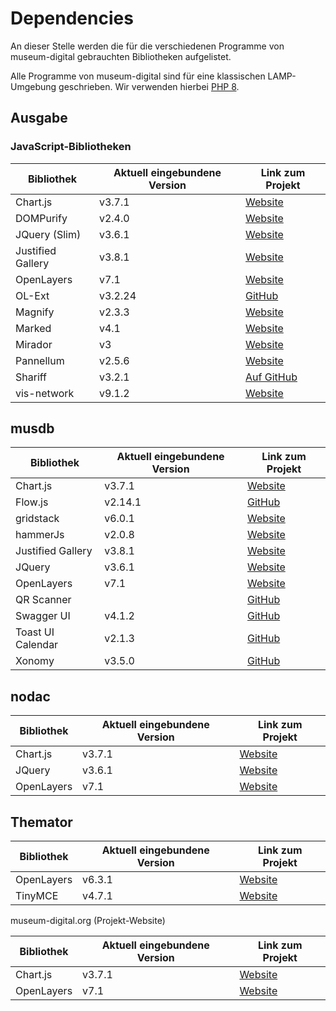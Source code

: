 # Dependencies

An dieser Stelle werden die für die verschiedenen Programme von museum-digital gebrauchten Bibliotheken aufgelistet.

Alle Programme von museum-digital sind für eine klassischen LAMP-Umgebung geschrieben. Wir verwenden hierbei [PHP 8](https://www.php.net).

Ausgabe
-------

### JavaScript-Bibliotheken

| Bibliothek        | Aktuell eingebundene Version | Link zum Projekt                                           |
|-------------------|------------------------------|------------------------------------------------------------|
| Chart.js                    | v3.7.1                       | [Website](https://www.chartjs.org/)                        |
| DOMPurify                   | v2.4.0                       | [Website](https://github.com/cure53/DOMPurify/)                        |
| JQuery (Slim)     | v3.6.1                       | [Website](https://jquery.com/)                             |
| Justified Gallery | v3.8.1                       | [Website](http://miromannino.github.io/Justified-Gallery/) |
| OpenLayers        | v7.1                         | [Website](https://openlayers.org/)                         |
| OL-Ext            | v3.2.24                      | [GitHub](https://github.com/Viglino/ol-ext)                         |
| Magnify           | v2.3.3                       | [Website](https://thdoan.github.io/magnify/)               |
| Marked            | v4.1                         | [Website](https://marked.js.org/)               |
| Mirador           | v3                           | [Website](https://projectmirador.org/)               |
| Pannellum         | v2.5.6                       | [Website](https://pannellum.org/)                          |
| Shariff           | v3.2.1                       | [Auf GitHub](https://github.com/heiseonline/shariff)       |
| vis-network       | v9.1.2                       | [Website](http://visjs.org/)                               |

musdb
-----

| Bibliothek                  | Aktuell eingebundene Version | Link zum Projekt                                           |
| ----------------------------|------------------------------|------------------------------------------------------------|
| Chart.js                    | v3.7.1                       | [Website](https://www.chartjs.org/)                             |
| Flow.js                     | v2.14.1                      | [GitHub](https://github.com/flowjs/flow.js/)                     |
| gridstack                   | v6.0.1                       | [Website](https://gridstackjs.com/)                             |
| hammerJs                    | v2.0.8                       | [Website](https://hammerjs.github.io/)                             |
| Justified Gallery           | v3.8.1                       | [Website](http://miromannino.github.io/Justified-Gallery/)        |
| JQuery                      | v3.6.1                       | [Website](https://jquery.com/)                             |
| OpenLayers                  | v7.1                         | [Website](https://openlayers.org/)                             |
| QR Scanner                  |                              | [GitHub](https://github.com/nimiq/qr-scanner)                      |
| Swagger UI                  | v4.1.2                       | [GitHub](https://github.com/swagger-api/swagger-ui)               |
| Toast UI Calendar           | v2.1.3                       | [GitHub](https://github.com/michmech/xonomy)                       |
| Xonomy                      | v3.5.0                       | [GitHub](https://github.com/michmech/xonomy)                       |

nodac
-----

| Bibliothek | Aktuell eingebundene Version | Link zum Projekt                    |
|------------|------------------------------|-------------------------------------|
| Chart.js   | v3.7.1                       | [Website](https://www.chartjs.org/) |
| JQuery     | v3.6.1                       | [Website](https://jquery.com/)      |
| OpenLayers | v7.1                         | [Website](https://openlayers.org/)  |

Themator
--------

| Bibliothek | Aktuell eingebundene Version | Link zum Projekt                   |
|------------|------------------------------|------------------------------------|
| OpenLayers | v6.3.1                       | [Website](https://openlayers.org/) |
| TinyMCE    | v4.7.1                       | [Website](https://www.tiny.cloud/) |

museum-digital.org (Projekt-Website)


| Bibliothek | Aktuell eingebundene Version | Link zum Projekt                    |
|------------|------------------------------|-------------------------------------|
| Chart.js   | v3.7.1                       | [Website](https://www.chartjs.org/) |
| OpenLayers | v7.1                         | [Website](https://openlayers.org/)  |

